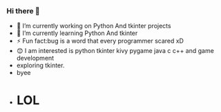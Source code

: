 ### Hi there 👋
- 🔭 I’m currently working on Python And tkinter projects
- 🌱 I’m currently learning Python And tkinter
- ⚡ Fun fact:bug is a word that every programmer scared xD
- 😊 I am interested is python tkinter kivy pygame java c c++ and game development 
- exploring tkinter. 
- byee
- # LOL
